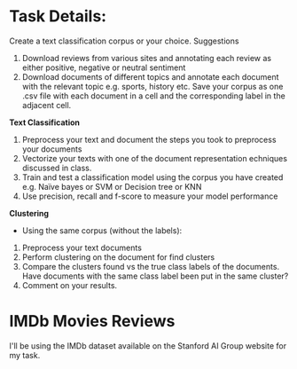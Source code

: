 # Task Details:
Create a text classification corpus or your choice. Suggestions
1. Download reviews from various sites and annotating each review as either positive,
negative or neutral sentiment
2. Download documents of different topics and annotate each document with the relevant
topic e.g. sports, history etc.
Save your corpus as one .csv file with each document in a cell and the corresponding label in the
adjacent cell.

**Text Classification**
1. Preprocess your text and document the steps you took to preprocess your documents
2. Vectorize your texts with one of the document representation echniques discussed in class.
3. Train and test a classification model using the corpus you have created e.g. Naïve bayes or
SVM or Decision tree or KNN
4. Use precision, recall and f-score to measure your model performance

**Clustering**
- Using the same corpus (without the labels):
1. Preprocess your text documents
2. Perform clustering on the document for find clusters
3. Compare the clusters found vs the true class labels of the documents. Have documents with
the same class label been put in the same cluster?
4. Comment on your results.


# IMDb Movies Reviews
I'll be using the IMDb dataset available on the Stanford AI Group website for my task.